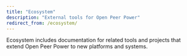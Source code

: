 ```yaml
---
title: "Ecosystem"
description: "External tools for Open Peer Power"
redirect_from: /ecosystem/
---
```


Ecosystem includes documentation for related tools and projects that extend Open Peer Power to new platforms and systems.

